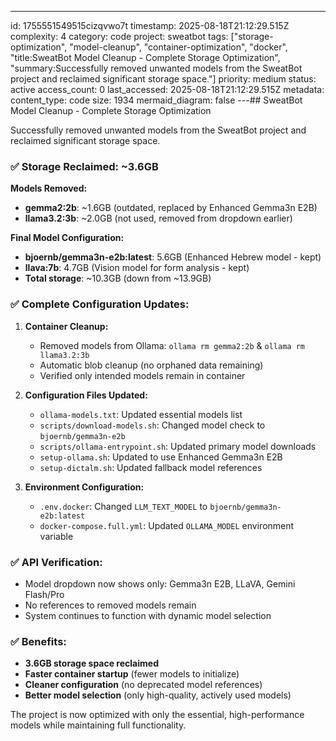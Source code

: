 ---
id: 1755551549515cizqvwo7t
timestamp: 2025-08-18T21:12:29.515Z
complexity: 4
category: code
project: sweatbot
tags: ["storage-optimization", "model-cleanup", "container-optimization", "docker", "title:SweatBot Model Cleanup - Complete Storage Optimization", "summary:Successfully removed unwanted models from the SweatBot project and reclaimed significant storage space."]
priority: medium
status: active
access_count: 0
last_accessed: 2025-08-18T21:12:29.515Z
metadata:
  content_type: code
  size: 1934
  mermaid_diagram: false
---## SweatBot Model Cleanup - Complete Storage Optimization

Successfully removed unwanted models from the SweatBot project and reclaimed significant storage space.

### ✅ Storage Reclaimed: ~3.6GB

**Models Removed:**
- **gemma2:2b**: ~1.6GB (outdated, replaced by Enhanced Gemma3n E2B)
- **llama3.2:3b**: ~2.0GB (not used, removed from dropdown earlier)

**Final Model Configuration:**
- **bjoernb/gemma3n-e2b:latest**: 5.6GB (Enhanced Hebrew model - kept)
- **llava:7b**: 4.7GB (Vision model for form analysis - kept)
- **Total storage**: ~10.3GB (down from ~13.9GB)

### ✅ Complete Configuration Updates:

1. **Container Cleanup:**
   - Removed models from Ollama: `ollama rm gemma2:2b` & `ollama rm llama3.2:3b`
   - Automatic blob cleanup (no orphaned data remaining)
   - Verified only intended models remain in container

2. **Configuration Files Updated:**
   - `ollama-models.txt`: Updated essential models list
   - `scripts/download-models.sh`: Changed model check to `bjoernb/gemma3n-e2b`
   - `scripts/ollama-entrypoint.sh`: Updated primary model downloads
   - `setup-ollama.sh`: Updated to use Enhanced Gemma3n E2B
   - `setup-dictalm.sh`: Updated fallback model references

3. **Environment Configuration:**
   - `.env.docker`: Changed `LLM_TEXT_MODEL` to `bjoernb/gemma3n-e2b:latest`
   - `docker-compose.full.yml`: Updated `OLLAMA_MODEL` environment variable

### ✅ API Verification:
- Model dropdown now shows only: Gemma3n E2B, LLaVA, Gemini Flash/Pro
- No references to removed models remain
- System continues to function with dynamic model selection

### ✅ Benefits:
- **3.6GB storage space reclaimed** 
- **Faster container startup** (fewer models to initialize)
- **Cleaner configuration** (no deprecated model references)
- **Better model selection** (only high-quality, actively used models)

The project is now optimized with only the essential, high-performance models while maintaining full functionality.